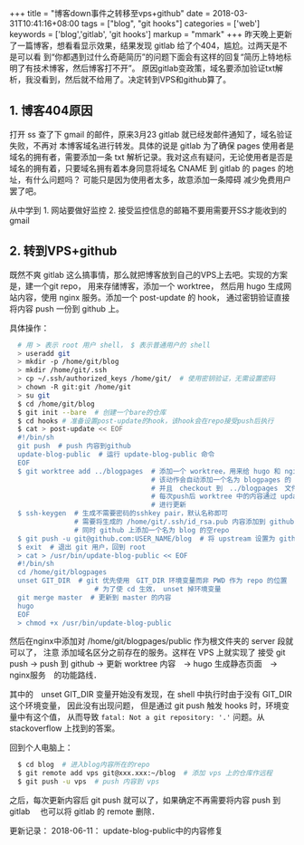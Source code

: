 +++
title = "博客down事件之转移至vps+github"
date = 2018-03-31T10:41:16+08:00
tags = ["blog", "git hooks"]
categories = ['web']
keywords = ['blog','gitlab', 'git hooks']
markup = "mmark"
+++
昨天晚上更新了一篇博客，想看看显示效果，结果发现 gitlab 给了个404，尴尬。过两天是不是可以看
到“你都遇到过什么奇葩简历”的问题下面会有这样的回复“简历上特地标明了有技术博客，然后博客打不开”。
原因gitlab变政策，域名要添加验证txt解析，我没看到，然后就不给用了。决定转到VPS和github算了。
<!--more-->
## 1. 博客404原因
打开 ss 查了下 gmail 的邮件，原来3月23 gitlab 就已经发邮件通知了，域名验证失败，不再对
本博客域名进行转发。具体的说是 gitlab 为了确保 pages 使用者是域名的拥有者，需要添加一条
txt 解析记录。我对这点有疑问，无论使用者是否是域名的拥有着，只要域名拥有着本身同意将域名
CNAME 到 gitlab 的 pages 的地址，有什么问题吗？ 可能只是因为使用者太多，故意添加一条障碍
减少免费用户罢了吧。

从中学到 1. 网站要做好监控 2. 接受监控信息的邮箱不要用需要开SS才能收到的gmail

## 2. 转到VPS+github
既然不爽 gitlab 这么搞事情，那么就把博客放到自己的VPS上去吧。实现的方案是，建一个git repo，
用来存储博客，添加一个 worktree， 然后用 hugo 生成网站内容，使用 nginx 服务。添加一个
post-update 的 hook， 通过密钥验证直接将内容 push 一份到 github 上。

具体操作：

```bash
  # 用 > 表示 root 用户 shell， $ 表示普通用户的 shell
  > useradd git
  > mkdir -p /home/git/blog
  > mkdir /home/git/.ssh
  > cp ~/.ssh/authorized_keys /home/git/  # 使用密钥验证，无需设置密码
  > chown -R git:git /home/git
  > su git
  $ cd /home/git/blog
  $ git init --bare  # 创建一个bare的仓库
  $ cd hooks # 准备设置post-update的hook，该hook会在repo接受push后执行
  $ cat > post-update << EOF  
  #!/bin/sh
  git push  # push 内容到github
  update-blog-public  # 运行 update-blog-public 命令
  EOF
  $ git worktree add ../blogpages  # 添加一个 worktree，用来给 hugo 和 nginx 使用
                                   # 该动作会自动添加一个名为 blogpages 的　branch
                                   # 并且　checkout 到　../blogpages　文件夹
                                   # 每次push后 worktree 中的内容通过 update-blog-public
                                   # 进行更新
  $ ssh-keygen  # 生成不需要密码的sshkey pair，默认名称即可
                # 需要将生成的 /home/git/.ssh/id_rsa.pub 内容添加到 github 账户下
                # 同时 github 上添加一个名为 blog 的空repo
  $ git push -u git@github.com:USER_NAME/blog  # 将 upstream 设置为 github 的repo
  $ exit  # 退出 git 用户，回到 root
  > cat > /usr/bin/update-blog-public << EOF
  #!/bin/sh
  cd /home/git/blogpages
  unset GIT_DIR  # git 优先使用　GIT_DIR 环境变量而非 PWD 作为 repo 的位置
                     # 为了使 cd 生效， unset 掉环境变量
  git merge master  # 更新到 master 的内容
  hugo
  EOF
  > chmod +x /usr/bin/update-blog-public
```
然后在nginx中添加对 /home/git/blogpages/public 作为根文件夹的 server 段就可以了， 注意
添加域名区分之前存在的服务。这样在 VPS 上就实现了 接受 git push -> push 到 github ->
更新 worktree 内容　-> hugo 生成静态页面　-> nginx服务　的功能路线．

其中的　unset GIT_DIR 变量开始没有发现，在 shell 中执行时由于没有 GIT_DIR 这个环境变量，
因此没有出现问题， 但是通过 git push 触发 hooks 时，环境变量中有这个值， 从而导致
`fatal: Not a git repository: '.'` 问题。从 stackoverflow 上找到的答案。

回到个人电脑上：
```bash
  $ cd blog  # 进入blog内容所在的repo
  $ git remote add vps git@xxx.xxx:~/blog  # 添加 vps 上的仓库作远程
  $ git push -u vps  # push 内容到 vps
```
之后，每次更新内容后 git push 就可以了，如果确定不再需要将内容 push 到 gitlab　
也可以将 gitlab 的 remote 删除．

更新记录： 2018-06-11： update-blog-public中的内容修复
